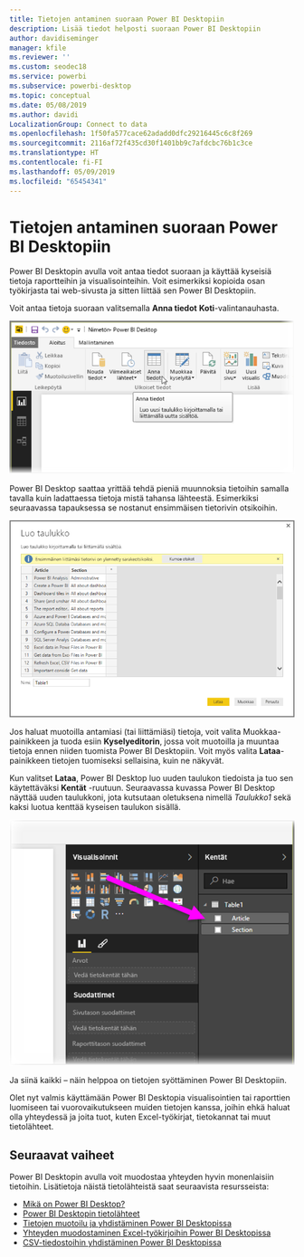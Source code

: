 ```yaml
---
title: Tietojen antaminen suoraan Power BI Desktopiin
description: Lisää tiedot helposti suoraan Power BI Desktopiin
author: davidiseminger
manager: kfile
ms.reviewer: ''
ms.custom: seodec18
ms.service: powerbi
ms.subservice: powerbi-desktop
ms.topic: conceptual
ms.date: 05/08/2019
ms.author: davidi
LocalizationGroup: Connect to data
ms.openlocfilehash: 1f50fa577cace62adadd0dfc29216445c6c8f269
ms.sourcegitcommit: 2116af72f435cd30f1401bb9c7afdcbc76b1c3ce
ms.translationtype: HT
ms.contentlocale: fi-FI
ms.lasthandoff: 05/09/2019
ms.locfileid: "65454341"
---
```

# <a name="enter-data-directly-into-power-bi-desktop"></a>Tietojen antaminen suoraan Power BI Desktopiin
Power BI Desktopin avulla voit antaa tiedot suoraan ja käyttää kyseisiä tietoja raportteihin ja visualisointeihin. Voit esimerkiksi kopioida osan työkirjasta tai web-sivusta ja sitten liittää sen Power BI Desktopiin.

Voit antaa tietoja suoraan valitsemalla **Anna tiedot** **Koti**-valintanauhasta.

![](media/desktop-enter-data-directly-into-desktop/enter-data-directly_1.png)

Power BI Desktop saattaa yrittää tehdä pieniä muunnoksia tietoihin samalla tavalla kuin ladattaessa tietoja mistä tahansa lähteestä. Esimerkiksi seuraavassa tapauksessa se nostanut ensimmäisen tietorivin otsikoihin.

![](media/desktop-enter-data-directly-into-desktop/enter-data-directly_2.png)

Jos haluat muotoilla antamiasi (tai liittämiäsi) tietoja, voit valita Muokkaa-painikkeen ja tuoda esiin **Kyselyeditorin**, jossa voit muotoilla ja muuntaa tietoja ennen niiden tuomista Power BI Desktopiin. Voit myös valita **Lataa**-painikkeen tietojen tuomiseksi sellaisina, kuin ne näkyvät.

Kun valitset **Lataa**, Power BI Desktop luo uuden taulukon tiedoista ja tuo sen käytettäväksi **Kentät** -ruutuun. Seuraavassa kuvassa Power BI Desktop näyttää uuden taulukkoni, jota kutsutaan oletuksena nimellä *Taulukko1* sekä kaksi luotua kenttää kyseisen taulukon sisällä.

![](media/desktop-enter-data-directly-into-desktop/enter-data-directly_3.png)

Ja siinä kaikki – näin helppoa on tietojen syöttäminen Power BI Desktopiin.

Olet nyt valmis käyttämään Power BI Desktopia visualisointien tai raporttien luomiseen tai vuorovaikutukseen muiden tietojen kanssa, joihin ehkä haluat olla yhteydessä ja joita tuot, kuten Excel-työkirjat, tietokannat tai muut tietolähteet.

## <a name="next-steps"></a>Seuraavat vaiheet
Power BI Desktopin avulla voit muodostaa yhteyden hyvin monenlaisiin tietoihin. Lisätietoja näistä tietolähteistä saat seuraavista resursseista:

* [Mikä on Power BI Desktop?](desktop-what-is-desktop.md)
* [Power BI Desktopin tietolähteet](desktop-data-sources.md)
* [Tietojen muotoilu ja yhdistäminen Power BI Desktopissa](desktop-shape-and-combine-data.md)
* [Yhteyden muodostaminen Excel-työkirjoihin Power BI Desktopissa](desktop-connect-excel.md)   
* [CSV-tiedostoihin yhdistäminen Power BI Desktopissa](desktop-connect-csv.md)   

